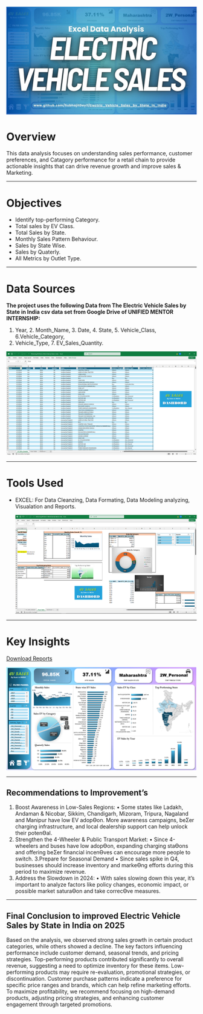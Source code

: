 ![Updated Photo](https://github.com/SubhajitDey2/Electric_Vehicle_Sales_by_State_in_India/blob/main/evsales.jpg)
# Overview
This data analysis focuses on understanding sales performance, customer preferences, and Catagory performance for a retail chain to provide actionable insights that can drive revenue growth and improve sales & Marketing.
__________________________________________________________________________________________________________________________________________________________________________________________

# Objectives
* Identify top-performing Category.
* Total sales by EV Class.
* Total Sales by State.
* Monthly Sales Pattern Behaviour.
* Sales by State Wise.
* Sales by Quaterly.
* All Metrics by Outlet Type.
___________________________________________________________________________________________________________________________________________________________________________________________

# Data Sources

**The project uses the following Data from The Electric Vehicle Sales by State in India csv data set from Google Drive of UNIFIED MENTOR INTERNSHIP:**
1. Year, 2. Month_Name, 3. Date, 4. State, 5. Vehicle_Class, 6.Vehicle_Category,
7. Vehicle_Type, 7. EV_Sales_Quantity.
    
![Updated Photo](https://github.com/SubhajitDey2/Electric_Vehicle_Sales_by_State_in_India/blob/main/Sorted_dataset.PNG)

___________________________________________________________________________________________________________________________________________________________________________________________



# Tools Used

* EXCEL: For Data Cleanzing, Data Formating, Data Modeling analyzing, Visualation and Reports.

  ![Updated Photo](https://github.com/SubhajitDey2/Electric_Vehicle_Sales_by_State_in_India/blob/main/pivot_tables.PNG)
__________________________________________________________________________________________________________________________________________________________________________________________

# Key Insights

[Download Reports](https://github.com/SubhajitDey2/Electric_Vehicle_Sales_by_State_in_India/blob/main/Final%20Report%20%26%20Buisness%20Insights.docx)

![Updated Photo](https://github.com/SubhajitDey2/Electric_Vehicle_Sales_by_State_in_India/blob/main/dashbord.PNG)
__________________________________________________________________________________________________________________________________________________________________________________________________


## Recommendations to Improvement’s

1. Boost Awareness in Low-Sales Regions:
• Some states like Ladakh, Andaman & Nicobar, Sikkim, Chandigarh, Mizoram, 
Tripura, Nagaland and Manipur have low EV adopƟon. More awareness campaigns, 
beƩer charging infrastructure, and local dealership support can help unlock their 
potenƟal.
2. Strengthen the 4-Wheeler & Public Transport Market:
• Since 4-wheelers and buses have low adopƟon, expanding charging staƟons and 
offering beƩer financial incenƟves can encourage more people to switch.
3.Prepare for Seasonal Demand
• Since sales spike in Q4, businesses should increase inventory and markeƟng efforts 
during this period to maximize revenue. 
4. Address the Slowdown in 2024:
• With sales slowing down this year, it’s important to analyze factors like policy 
changes, economic impact, or possible market saturaƟon and take correcƟve 
measures.



__________________________________________________________________________________________________________________________________________
## Final Conclusion to improved Electric Vehicle Sales by State in India on 2025

Based on the analysis, we observed strong sales growth in certain product categories, while others showed a decline. 
The key factors influencing performance include customer demand, seasonal trends, and pricing strategies.
Top-performing products contributed significantly to overall revenue, suggesting a need to optimize inventory for these items.
Low-performing products may require re-evaluation, promotional strategies, or discontinuation.
Customer purchase patterns indicate a preference for specific price ranges and brands, which can help refine marketing efforts.
To maximize profitability, we recommend focusing on high-demand products, adjusting pricing strategies, and enhancing customer engagement through targeted promotions.


